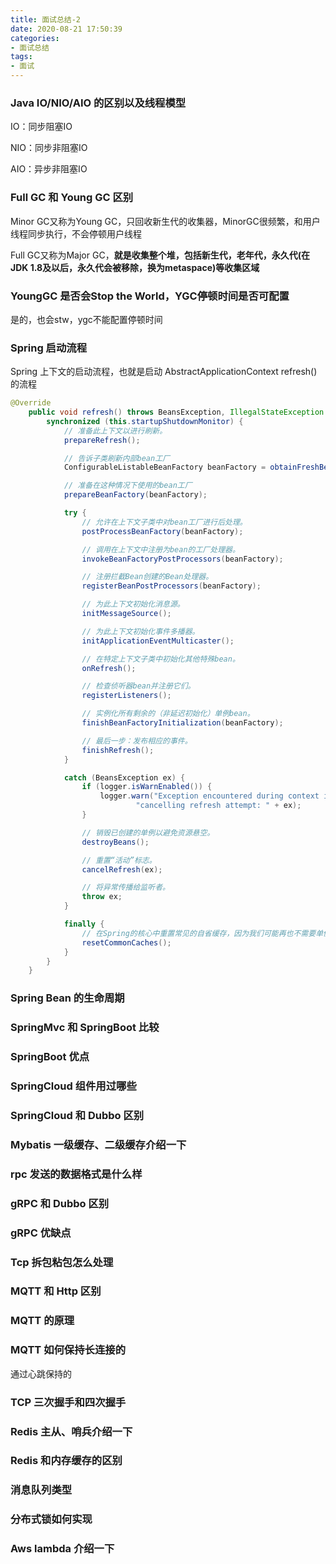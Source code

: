 ```yaml
---
title: 面试总结-2
date: 2020-08-21 17:50:39
categories: 
- 面试总结
tags:
- 面试
---
```


### Java IO/NIO/AIO 的区别以及线程模型

IO：同步阻塞IO

NIO：同步非阻塞IO

AIO：异步非阻塞IO

<!-- more -->

### Full GC 和 Young GC 区别

Minor GC又称为Young GC，只回收新生代的收集器，MinorGC很频繁，和用户线程同步执行，不会停顿用户线程

Full GC又称为Major GC，**就是收集整个堆，包括新生代，老年代，永久代(在JDK 1.8及以后，永久代会被移除，换为metaspace)等收集区域**

### YoungGC 是否会Stop the World，YGC停顿时间是否可配置

是的，也会stw，ygc不能配置停顿时间

### Spring 启动流程

Spring 上下文的启动流程，也就是启动 AbstractApplicationContext refresh()的流程

```java
@Override
	public void refresh() throws BeansException, IllegalStateException {
		synchronized (this.startupShutdownMonitor) {
			// 准备此上下文以进行刷新。
			prepareRefresh();

			// 告诉子类刷新内部bean工厂
			ConfigurableListableBeanFactory beanFactory = obtainFreshBeanFactory();

			// 准备在这种情况下使用的bean工厂
			prepareBeanFactory(beanFactory);

			try {
				// 允许在上下文子类中对bean工厂进行后处理。
				postProcessBeanFactory(beanFactory);

				// 调用在上下文中注册为bean的工厂处理器。
				invokeBeanFactoryPostProcessors(beanFactory);

				// 注册拦截Bean创建的Bean处理器。
				registerBeanPostProcessors(beanFactory);

				// 为此上下文初始化消息源。
				initMessageSource();

				// 为此上下文初始化事件多播器。
				initApplicationEventMulticaster();

				// 在特定上下文子类中初始化其他特殊bean。
				onRefresh();

				// 检查侦听器bean并注册它们。
				registerListeners();

				// 实例化所有剩余的（非延迟初始化）单例bean。
				finishBeanFactoryInitialization(beanFactory);

				// 最后一步：发布相应的事件。
				finishRefresh();
			}

			catch (BeansException ex) {
				if (logger.isWarnEnabled()) {
					logger.warn("Exception encountered during context initialization - " +
							"cancelling refresh attempt: " + ex);
				}

				// 销毁已创建的单例以避免资源悬空。
				destroyBeans();

				// 重置“活动”标志。
				cancelRefresh(ex);

				// 将异常传播给监听者。
				throw ex;
			}

			finally {
				// 在Spring的核心中重置常见的自省缓存，因为我们可能再也不需要单例bean的元数据了。
				resetCommonCaches();
			}
		}
	}
```

### Spring Bean 的生命周期



### SpringMvc 和 SpringBoot 比较

### SpringBoot 优点

### SpringCloud 组件用过哪些

### SpringCloud 和 Dubbo 区别

### Mybatis 一级缓存、二级缓存介绍一下

### rpc 发送的数据格式是什么样

### gRPC 和 Dubbo 区别

### gRPC 优缺点

### Tcp 拆包粘包怎么处理

### MQTT 和 Http 区别

### MQTT 的原理

### MQTT 如何保持长连接的

通过心跳保持的

### TCP 三次握手和四次握手

### Redis 主从、哨兵介绍一下

### Redis 和内存缓存的区别

### 消息队列类型

### 分布式锁如何实现

### Aws lambda 介绍一下